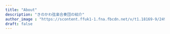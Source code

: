 ```yaml
---
title: "About"
description: "きのかわ弦楽合奏団の紹介"
author_image : "https://scontent.ffuk1-1.fna.fbcdn.net/v/t1.18169-9/24991070_1569798913056209_5340078180851877155_n.jpg?_nc_cat=103&ccb=1-5&_nc_sid=09cbfe&_nc_ohc=eMUz5agZoiAAX-dfv8t&_nc_ht=scontent.ffuk1-1.fna&oh=00_AT-D76tpX52mxBoWVKZ9VXJJY5GxM5f8ARNSPzWpU1zL2A&oe=628B2EE8"
draft: false
---
```



